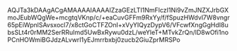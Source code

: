 AQJTa3kDAAgACgAMAAAAIAAAAIZzaGEzLTI1NmFlczI1Ni9vZmJNZXJrbGXmoJEubWQgWe+mcgtqVKnp/c/+eaCuvGFFm9RxYy/f/fSpuzHWdvl7W8vngr65pEiWpnlSAvsxocl7/x8ctGoCTFZOnI+xVyYIQyzDypV6/VFcwfXngGgHdI8ubsSLt4r0rMM2SerRRuImd5UwBxRywu0dzL/weYleT+MTvkZrQn/lD8wOfi1noPCnHOWmiBGJdzALvwrI1yEJmrrbxbj0zucb2GiuZprMRSPo